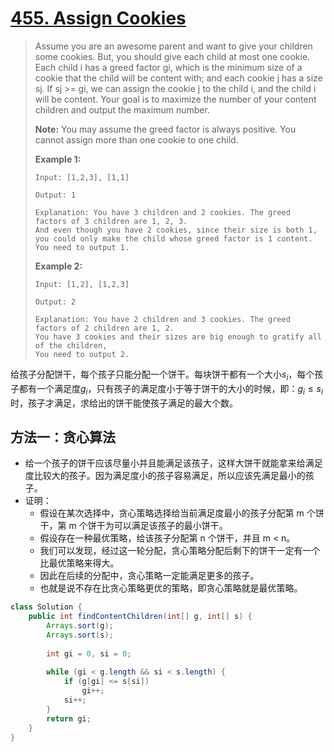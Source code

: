 # [455. Assign Cookies][1]

> Assume you are an awesome parent and want to give your children some cookies. But, you should give each child at most one cookie. Each child i has a greed factor gi, which is the minimum size of a cookie that the child will be content with; and each cookie j has a size sj. If sj >= gi, we can assign the cookie j to the child i, and the child i will be content. Your goal is to maximize the number of your content children and output the maximum number.
>
> **Note:**
> You may assume the greed factor is always positive. 
> You cannot assign more than one cookie to one child.
>
> **Example 1:**
>
> ```
> Input: [1,2,3], [1,1]
> 
> Output: 1
> 
> Explanation: You have 3 children and 2 cookies. The greed factors of 3 children are 1, 2, 3. 
> And even though you have 2 cookies, since their size is both 1, you could only make the child whose greed factor is 1 content.
> You need to output 1.
> ```
>
>
>
> **Example 2:**
>
> ```
> Input: [1,2], [1,2,3]
> 
> Output: 2
> 
> Explanation: You have 2 children and 3 cookies. The greed factors of 2 children are 1, 2. 
> You have 3 cookies and their sizes are big enough to gratify all of the children, 
> You need to output 2.
> ```



给孩子分配饼干，每个孩子只能分配一个饼干。每块饼干都有一个大小$s_i$，每个孩子都有一个满足度$g_i$，只有孩子的满足度小于等于饼干的大小的时候，即：$g_i \le s_i$时，孩子才满足，求给出的饼干能使孩子满足的最大个数。



## 方法一：贪心算法

* 给一个孩子的饼干应该尽量小并且能满足该孩子，这样大饼干就能拿来给满足度比较大的孩子。因为满足度小的孩子容易满足，所以应该先满足最小的孩子。
* 证明：
  * 假设在某次选择中，贪心策略选择给当前满足度最小的孩子分配第 m 个饼干，第 m 个饼干为可以满足该孩子的最小饼干。
  * 假设存在一种最优策略，给该孩子分配第 n 个饼干，并且 m < n。
  * 我们可以发现，经过这一轮分配，贪心策略分配后剩下的饼干一定有一个比最优策略来得大。
  * 因此在后续的分配中，贪心策略一定能满足更多的孩子。
  * 也就是说不存在比贪心策略更优的策略，即贪心策略就是最优策略。



```java
class Solution {
    public int findContentChildren(int[] g, int[] s) {
        Arrays.sort(g);
        Arrays.sort(s);
        
        int gi = 0, si = 0;
        
        while (gi < g.length && si < s.length) {
            if (g[gi] <= s[si])
                gi++;
            si++;
        }
        return gi;
    }
}
```











[1]: https://leetcode.com/problems/assign-cookies/